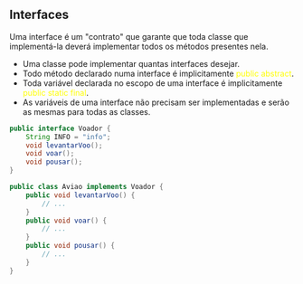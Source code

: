 ## Interfaces

Uma interface é um "contrato" que garante que toda classe que implementá-la deverá implementar todos os métodos presentes nela.
- Uma classe pode implementar quantas interfaces desejar.
- Todo método declarado numa interface é implicitamente <span style="color:yellow">public abstract</span>.
- Toda variável declarada no escopo de uma interface é implicitamente <span style="color:yellow">public static final</span>.
- As variáveis de uma interface não precisam ser implementadas e serão as mesmas para todas as classes.
```Java
public interface Voador {
	String INFO = "info";
	void levantarVoo();
	void voar();
	void pousar();
}

public class Aviao implements Voador {
	public void levantarVoo() {
		// ...
	}
	public void voar() {
		// ...
	}
	public void pousar() {
		// ...
	}
}
```